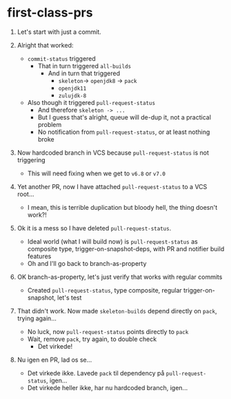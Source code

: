 # first-class-prs

1. Let's start with just a commit.

2. Alright that worked:
   * `commit-status` triggered
     * That in turn triggered `all-builds`
       * And in turn that triggered
         * `skeleton`-> `openjdk8` -> `pack`
         * `openjdk11`
         * `zulujdk-8`
   * Also though it triggered `pull-request-status`
     * And therefore `skeleton -> ...`
     * But I guess that's alright, queue will de-dup it, not a practical problem
     * No notification from `pull-request-status`, or at least nothing broke

3. Now hardcoded branch in VCS because `pull-request-status` is not triggering
   * This will need fixing when we get to `v6.8` or `v7.0`

4. Yet another PR, now I have attached `pull-request-status` to a VCS root...
   * I mean, this is terrible duplication but bloody hell, the thing doesn't work?!

5. Ok it is a mess so I have deleted `pull-request-status`.
   * Ideal world (what I will build now) is `pull-request-status` as composite type, trigger-on-snapshot-deps, with PR and notifier build features
   * Oh and I'll go back to branch-as-property
   
6. OK branch-as-property, let's just verify that works with regular commits
   * Created `pull-request-status`, type composite, regular trigger-on-snapshot, let's test

7. That didn't work. Now made `skeleton-builds` depend directly on `pack`, trying again...
   * No luck, now `pull-request-status` points directly to `pack`
   * Wait, remove `pack`, try again, to double check
     * Det virkede!

8. Nu igen en PR, lad os se...
   * Det virkede ikke. Lavede `pack` til dependency på `pull-request-status`, igen...
   * Det virkede heller ikke, har nu hardcoded branch, igen...

